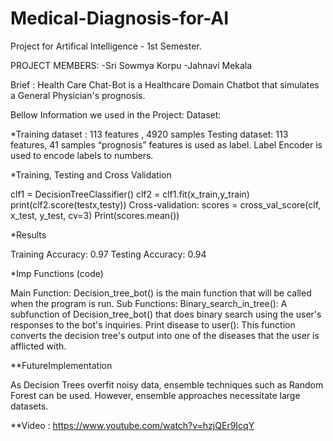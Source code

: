# Medical-Diagnosis-for-AI

Project for Artifical Intelligence - 1st Semester.

PROJECT MEMBERS:
-Sri Sowmya Korpu
-Jahnavi Mekala

Brief :
Health Care Chat-Bot is a Healthcare Domain Chatbot that simulates a General Physician's prognosis.

Bellow Information we used in the Project:
Dataset:

*Training dataset :
113 features , 4920 samples Testing dataset: 113 features, 41 samples “prognosis” features is used as label. Label Encoder is used to encode labels to numbers.

*Training, Testing and Cross Validation

clf1 = DecisionTreeClassifier() clf2 = clf1.fit(x_train,y_train) print(clf2.score(testx,testy)) Cross-validation: scores = cross_val_score(clf, x_test, y_test, cv=3) Print(scores.mean())

*Results

Training Accuracy: 0.97 Testing Accuracy: 0.94

*Imp Functions (code)

Main Function: 
Decision_tree_bot() is the main function that will be called when the program is run.
Sub Functions:
Binary_search_in_tree(): A subfunction of Decision_tree_bot() that does binary search using the user's responses to the bot's inquiries.
Print disease to user(): This function converts the decision tree's output into one of the diseases that the user is afflicted with.

**FutureImplementation

As Decision Trees overfit noisy data, ensemble techniques such as Random Forest can be used. However, ensemble approaches necessitate large datasets.

**Video : https://www.youtube.com/watch?v=hzjQEr9IcqY
